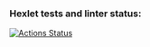 ### Hexlet tests and linter status:
[![Actions Status](https://github.com/stassavuliak/js-react-development-project-12/actions/workflows/hexlet-check.yml/badge.svg)](https://github.com/stassavuliak/js-react-development-project-12/actions)